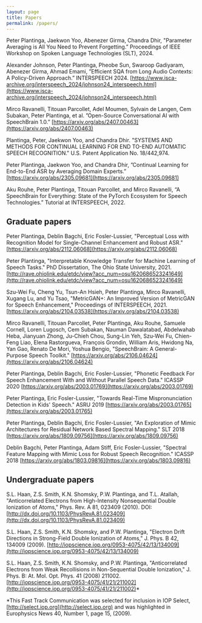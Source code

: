 ```yaml
---
layout: page
title: Papers
permalink: /papers/
---
```


Peter Plantinga, Jaekwon Yoo, Abenezer Girma, Chandra Dhir, "Parameter Averaging is All You Need to Prevent Forgetting.” Proceedings of IEEE Workshop on Spoken Language Technologies
(SLT), 2024.

Alexander Johnson, Peter Plantinga, Pheobe Sun, Swaroop Gadiyaram, Abenezer Girma, Ahmad Emami, ”Efficient SQA from Long Audio Contexts: A Policy-Driven Approach.” INTERSPEECH 2024. [https://www.isca-archive.org/interspeech_2024/johnson24_interspeech.html](https://www.isca-archive.org/interspeech_2024/johnson24_interspeech.html)

Mirco Ravanelli, Titouan Parcollet, Adel Moumen, Sylvain de Langen, Cem Subakan, Peter Plantinga, et al. ”Open-Source Conversational AI with SpeechBrain 1.0.” [https://arxiv.org/abs/2407.00463](https://arxiv.org/abs/2407.00463)

Plantinga, Peter, Jaekwon Yoo, and Chandra Dhir. "SYSTEMS AND METHODS FOR CONTINUAL LEARNING FOR END TO-END AUTOMATIC SPEECH RECOGNITION." U.S. Patent Application No. 18/442,974.

Peter Plantinga, Jaekwon Yoo, and Chandra Dhir, ”Continual Learning for End-to-End ASR by Averaging Domain Experts.” [https://arxiv.org/abs/2305.09681](https://arxiv.org/abs/2305.09681)

Aku Rouhe, Peter Plantinga, Titouan Parcollet, and Mirco Ravanelli, “A SpeechBrain for Everything: State of the PyTorch Ecosystem for Speech Technologies.” Tutorial at INTERSPEECH, 2022.

Graduate papers
---------------
Peter Plantinga, Deblin Bagchi, Eric Fosler-Lussier, "Perceptual Loss with
Recognition Model for Single-Channel Enhancement and Robust ASR."
[https://arxiv.org/abs/2112.06068](https://arxiv.org/abs/2112.06068)

Peter Plantinga, "Interpretable Knowledge Transfer for Machine Learning of Speech Tasks."
PhD Dissertation, The Ohio State University, 2021.
[http://rave.ohiolink.edu/etdc/view?acc_num=osu1620686523241649](http://rave.ohiolink.edu/etdc/view?acc_num=osu1620686523241649)

Szu-Wei Fu, Cheng Yu, Tsun-An Hsieh, Peter Plantinga, Mirco Ravanelli, Xugang Lu, and Yu Tsao, "MetricGAN+: An Improved Version of MetricGAN for Speech Enhancement," Proceedings of INTERSPEECH, 2021. [https://arxiv.org/abs/2104.03538](https://arxiv.org/abs/2104.03538)

Mirco Ravanelli, Titouan Parcollet, Peter Plantinga, Aku Rouhe, Samuele Cornell,
Loren Lugosch, Cem Subakan, Nauman Dawalatabad, Abdelwahab Heba, Jianyuan Zhong,
Ju-Chieh Chou, Sung-Lin Yeh, Szu-Wei Fu, Chien-Feng Liao, Elena Rastorgueva,
François Grondin, William Aris, Hwidong Na, Yan Gao, Renato De Mori, Yoshua Bengio,
"SpeechBrain: A General-Purpose Speech Toolkit."
[https://arxiv.org/abs/2106.04624](https://arxiv.org/abs/2106.04624)

Peter Plantinga, Deblin Bagchi, Eric Fosler-Lussier, "Phonetic Feedback
For Speech Enhancement With and Without Parallel Speech Data." ICASSP 2020
[https://arxiv.org/abs/2003.01769](https://arxiv.org/abs/2003.01769)

Peter Plantinga, Eric Fosler-Lussier, "Towards Real-Time Mispronunciation
Detection in Kids' Speech." ASRU 2019
[https://arxiv.org/abs/2003.01765](https://arxiv.org/abs/2003.01765)

Peter Plantinga, Deblin Bagchi, Eric Fosler-Lussier, "An Exploration of
Mimic Architectures for Residual Network Based Spectral Mapping." SLT 2018
[https://arxiv.org/abs/1809.09756](https://arxiv.org/abs/1809.09756)

Deblin Bagchi, Peter Plantinga, Adam Stiff, Eric Fosler-Lussier, "Spectral
Feature Mapping with Mimic Loss for Robust Speech Recognition." ICASSP 2018
[https://arxiv.org/abs/1803.09816](https://arxiv.org/abs/1803.09816)

Undergraduate papers
--------------------

S.L. Haan, Z.S. Smith, K.N. Shomsky, P.W. Plantinga, and T.L. Atallah,
"Anticorrelated Electrons from High-Intensity Nonsequential Double Ionization
of Atoms," Phys. Rev. A 81, 023409 (2010). DOI:
[http://dx.doi.org/10.1103/PhysRevA.81.023409](http://dx.doi.org/10.1103/PhysRevA.81.023409)

S.L. Haan, Z.S. Smith, K.N. Shomsky, and P.W. Plantinga, "Electron Drift
Directions in Strong-Field Double Ionization of Atoms," J. Phys. B 42, 134009 (2009).
[http://iopscience.iop.org/0953-4075/42/13/134009](http://iopscience.iop.org/0953-4075/42/13/134009)

S.L. Haan, Z.S. Smith, K.N. Shomsky, and P.W. Plantinga, "Anticorrelated
Electrons from Weak Recollisions in Non-Sequential Double Ionization,"
J. Phys. B: At. Mol. Opt. Phys. 41 (2008) 211002.
[http://iopscience.iop.org/0953-4075/41/21/211002](http://iopscience.iop.org/0953-4075/41/21/211002)*

*This Fast Track Communication was selected for inclusion in IOP Select,
[http://select.iop.org](http://select.iop.org) and was highlighted in 
Europhysics News 40, Number 1, page 15, (2009).
